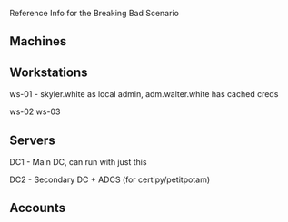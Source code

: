 Reference Info for the Breaking Bad Scenario

Machines
---------
Workstations
-------------
ws-01 - skyler.white as local admin, adm.walter.white has cached creds

ws-02
ws-03 

Servers
--------
DC1 - Main DC, can run with just this

DC2 - Secondary DC + ADCS (for certipy/petitpotam)


Accounts
----------
